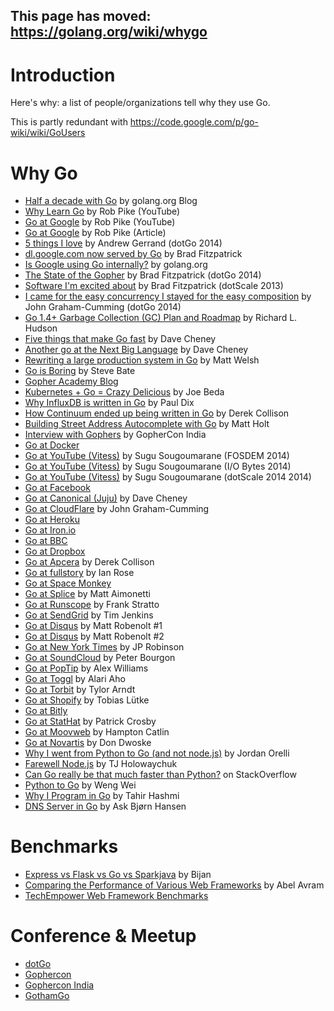 ## This page has moved: https://golang.org/wiki/whygo ##

# Introduction #

Here's why: a list of people/organizations tell why they use Go.

This is partly redundant with https://code.google.com/p/go-wiki/wiki/GoUsers


# Why Go #

  * [Half a decade with Go](http://blog.golang.org/5years) by golang.org Blog
  * [Why Learn Go](https://www.youtube.com/watch?v=FTl0tl9BGdc) by Rob Pike (YouTube)
  * [Go at Google](http://www.infoq.com/presentations/Go-Google) by Rob Pike (YouTube)
  * [Go at Google](http://talks.golang.org/2012/splash.article) by Rob Pike (Article)
  * [5 things I love](https://www.youtube.com/watch?v=fsTOOPB1TBY) by Andrew Gerrand (dotGo 2014)
  * [dl.google.com now served by Go](https://groups.google.com/d/msg/golang-nuts/BNUNbKSypE0/E4qSfpx9qI8J) by Brad Fitzpatrick
  * [Is Google using Go internally?](https://golang.org/doc/faq#Is_Google_using_go_internally) by golang.org
  * [The State of the Gopher](https://www.youtube.com/watch?v=4KFTacxqkcQ) by Brad Fitzpatrick (dotGo 2014)
  * [Software I'm excited about](https://www.youtube.com/watch?v=sYukPc0y_Ro) by Brad Fitzpatrick (dotScale 2013)
  * [I came for the easy concurrency I stayed for the easy composition](https://www.youtube.com/watch?v=4KFTacxqkcQ) by John Graham-Cumming (dotGo 2014)
  * [Go 1.4+ Garbage Collection (GC) Plan and Roadmap](https://docs.google.com/document/d/16Y4IsnNRCN43Mx0NZc5YXZLovrHvvLhK_h0KN8woTO4/edit) by Richard L. Hudson
  * [Five things that make Go fast](http://dave.cheney.net/2014/06/07/five-things-that-make-go-fast) by Dave Cheney
  * [Another go at the Next Big Language](http://dave.cheney.net/2012/09/03/another-go-at-the-next-big-language) by Dave Cheney
  * [Rewriting a large production system in Go](http://matt-welsh.blogspot.com/2013/08/rewriting-large-production-system-in-go.html) by Matt Welsh
  * [Go is Boring](http://stevebate.silvrback.com/go-is-boring) by Steve Bate
  * [Gopher Academy Blog](http://blog.gopheracademy.com/)
  * [Kubernetes + Go = Crazy Delicious](http://blog.gopheracademy.com/birthday-bash-2014/kubernetes-go-crazy-delicious/) by Joe Beda
  * [Why InfluxDB is written in Go](http://blog.gopheracademy.com/birthday-bash-2014/why-influxdb-uses-go/) by Paul Dix
  * [How Continuum ended up being written in Go](http://blog.gopheracademy.com/birthday-bash-2014/apcera/) by Derek Collison
  * [Building Street Address Autocomplete with Go](http://blog.gopheracademy.com/birthday-bash-2014/building-street-address-autocomplete/) by Matt Holt
  * [Interview with Gophers](http://www.gophercon.in/blog/) by GopherCon India
  * [Go at Docker](http://www.slideshare.net/jpetazzo/docker-and-go-why-did-we-decide-to-write-docker-in-go)
  * [Go at YouTube (Vitess)](https://www.youtube.com/watch?v=qATTTSg6zXk) by Sugu Sougoumarane (FOSDEM 2014)
  * [Go at YouTube (Vitess)](https://www.youtube.com/watch?v=midJ6b1LkA0&sns=gp) by Sugu Sougoumarane (I/O Bytes 2014)
  * [Go at YouTube (Vitess)](https://www.youtube.com/watch?v=5yDO-tmIoXY) by Sugu Sougoumarane (dotScale 2014 2014)
  * [Go at Facebook](https://github.com/facebookgo)
  * [Go at Canonical (Juju)](https://groups.google.com/d/msg/golang-nuts/jLnMsUbYwrQ/isfMUvBOkEIJ) by Dave Cheney
  * [Go at CloudFlare](http://blog.cloudflare.com/go-at-cloudflare/) by John Graham-Cumming
  * [Go at Heroku](http://www.theregister.co.uk/2011/05/05/google_go/)
  * [Go at Iron.io](http://blog.iron.io/2013/03/how-we-went-from-30-servers-to-2-go.html)
  * [Go at BBC](http://www.quora.com/Is-Google-Go-ready-for-production-use/answer/Kunal-Anand)
  * [Go at Dropbox](https://tech.dropbox.com/2014/07/open-sourcing-our-go-libraries/)
  * [Go at Apcera](https://www.hakkalabs.co/articles/why-we-use-go) by Derek Collison
  * [Go at fullstory](http://blog.gopheracademy.com/birthday-bash-2014/go-at-fullstory/) by Ian Rose
  * [Go at Space Monkey](https://www.spacemonkey.com/blog/posts/go-space-monkey)
  * [Go at Splice](https://blog.splice.com/golang-improved-simplicity-reduced-maintenance/) by Matt Aimonetti
  * [Go at Runscope](http://blog.runscope.com/posts/go-at-runscope) by Frank Stratto
  * [Go at SendGrid](https://sendgrid.com/blog/convince-company-go-golang/) by Tim Jenkins
  * [Go at Disqus](http://blog.disqus.com/post/51155103801/trying-out-this-go-thing) by Matt Robenolt #1
  * [Go at Disqus](http://highscalability.com/blog/2014/5/7/update-on-disqus-its-still-about-realtime-but-go-demolishes.html) by Matt Robenolt #2
  * [Go at New York Times](http://open.blogs.nytimes.com//2014/07/10/emr-streaming-in-go/?_r=0) by JP Robinson
  * [Go at SoundCloud](https://developers.soundcloud.com/blog/go-at-soundcloud) by Peter Bourgon
  * [Go at PopTip](http://thenewstack.io/from-node-js-to-go-why-one-startup-made-the-switch/) by Alex Williams
  * [Go at Toggl](http://blog.toggl.com/2012/09/moving-to-go/) by Alari Aho
  * [Go at Torbit](http://torbit.com/blog/2013/02/19/big-data-at-torbit/) by Tylor Arndt
  * [Go at Shopify](https://twitter.com/tobi/status/245873677483274240) by Tobias Lütke
  * [Go at Bitly](http://word.bitly.com/post/29550171827/go-go-gadget)
  * [Go at StatHat](http://blog.golang.org/building-stathat-with-go) by Patrick Crosby
  * [Go at Moovweb](https://groups.google.com/forum/#!topic/golang-nuts/MeiTNnGhLg8/discussion) by Hampton Catlin
  * [Go at Novartis](https://plus.google.com/114945221884326152379/posts/d1SVaqkRyTL) by Don Dwoske
  * [Why I went from Python to Go (and not node.js)](http://jordanorelli.com/post/31533769172/why-i-went-from-python-to-go-and-not-node-js) by Jordan Orelli
  * [Farewell Node.js](https://medium.com/code-adventures/farewell-node-js-4ba9e7f3e52b) by TJ Holowaychuk
  * [Can Go really be that much faster than Python?](http://stackoverflow.com/questions/12574909/can-go-really-be-that-much-faster-than-python) on StackOverflow
  * [Python to Go](http://www.slideshare.net/wuvist1/python-to-go) by Weng Wei
  * [Why I Program in Go](http://tech.t9i.in/2013/01/why-program-in-go/) by Tahir Hashmi
  * [DNS Server in Go](http://news.ntppool.org/2012/10/new-dns-server.html) by Ask Bjørn Hansen



# Benchmarks #

  * [Express vs Flask vs Go vs Sparkjava](https://medium.com/@tschundeee/express-vs-flask-vs-go-acc0879c2122) by Bijan
  * [Comparing the Performance of Various Web Frameworks](http://www.infoq.com/news/2014/05/benchmark-web-framework) by Abel Avram
  * [TechEmpower Web Framework Benchmarks](http://www.techempower.com/benchmarks/)



# Conference & Meetup #

  * [dotGo](http://www.dotgo.eu/)
  * [Gophercon](http://www.gophercon.com/)
  * [Gophercon India](http://www.gophercon.in/)
  * [GothamGo](http://gothamgo.com/)